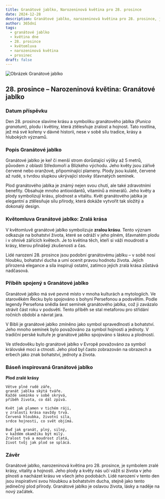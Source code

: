 ```yaml
---
title: Granátové jablko, Narozeninová květina pro 28. prosince
date: 2024-12-28
description: Granátové jablko, narozeninová květina pro 28. prosince, je symbolem Zralá krása. Objevte její jedinečný význam, fascinující příběhy a poezii, která oslavuje její krásu.
author: 365dní
tags:
  - granátové jablko
  - květina dne
  - 28. prosince
  - květomluva
  - narozeninová květina
  - prosinec
draft: false
---
```


![Obrázek Granátové jablko](https://cdn.pixabay.com/photo/2017/10/07/05/33/pomegranate-2825556_640.jpg#center)


## 28. prosince – Narozeninová květina: Granátové jablko

### Datum příspěvku

Den 28. prosince slavíme krásu a symboliku granátového jablka (_Punica granatum_), plodu i květiny, která ztělesňuje zralost a hojnost. Tato rostlina, jež má své kořeny v dávné historii, nese v sobě sílu tradice, krásy a hlubokých významů.

### Popis Granátové jablko

Granátové jablko je keř či menší strom dorůstající výšky až 5 metrů, původem z oblastí Středomoří a Blízkého východu. Jeho květy jsou zářivě červené nebo oranžové, připomínající plameny. Plody jsou kulaté, červené až rudé, s tvrdou slupkou ukrývající stovky šťavnatých semínek.

Plod granátového jablka je známý nejen svou chutí, ale také zdravotními benefity. Obsahuje mnoho antioxidantů, vitamínů a minerálů. Jeho květy a plody symbolizují krásu, plodnost a vitalitu. Květ granátového jablka je elegantní a ztělesňuje sílu přírody, která dokáže vytvořit tak složitý a dokonalý design.

### Květomluva Granátové jablko: Zralá krása

V květomluvě granátové jablko symbolizuje **zralou krásu**. Tento význam odkazuje na bohatství života, které se odráží v jeho plném, šťavnatém plodu i v ohnivě zářících květech. Je to květina těch, kteří si váží moudrosti a krásy, kterou přinášejí zkušenosti a čas.

Lidé narození 28. prosince jsou podobní granátovému jablku – v sobě nosí hloubku, bohatství ducha a umí ocenit pravou hodnotu života. Jejich přirozená elegance a síla inspirují ostatní, zatímco jejich zralá krása zůstává nadčasová.

### Příběh spojený s Granátové jablko

Granátové jablko má své pevné místo v mnoha kulturách a mytologiích. Ve starověkém Řecku bylo spojováno s bohyní Persefonou a podsvětím. Podle legendy Persefona snědla šest semínek granátového jablka, což ji zavázalo strávit část roku v podsvětí. Tento příběh se stal metaforou pro střídání ročních období a návrat jara.

V Bibli je granátové jablko zmíněno jako symbol spravedlnosti a bohatství. Jeho mnoho semínek bylo považováno za symbol hojnosti a jednoty. V tradiční perské kultuře je granátové jablko spojováno s láskou a plodností.

Ve středověku bylo granátové jablko v Evropě považováno za symbol královské moci a ctnosti. Jeho plod byl často zobrazován na obrazech a erbech jako znak bohatství, jednoty a života.

### Báseň inspirovaná Granátové jablko

**Plod zralé krásy**

```
Větve plné rudé záře,  
granát jablka skýtá tváře.  
Každé semínko v sobě skrývá,  
příběh života, co dál zpívá.  

Květ jak plamen v tichém ráji,  
v zralosti krása navždy trvá.  
Červená hloubka, životní síla,  
srdce hojnosti, co svět objímá.  

Buď jak granát, plný, silný,  
v každém okamžiku být milý.  
Zralost tvá a moudrost zlatá,  
život tvůj jak plod se splácá.  
```

### Závěr

Granátové jablko, narozeninová květina pro 28. prosince, je symbolem zralé krásy, vitality a hojnosti. Jeho plody a květy nás učí vážit si života v jeho plnosti a nacházet krásu ve všech jeho podobách. Lidé narození v tento den jsou inspirativní svou hloubkou a bohatstvím ducha, stejně jako tento jedinečný plod přírody. Granátové jablko je oslavou života, lásky a naděje na nový začátek.